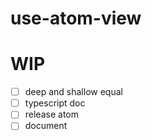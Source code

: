 # use-atom-view

# WIP

- [ ] deep and shallow equal
- [ ] typescript doc
- [ ] release atom
- [ ] document
